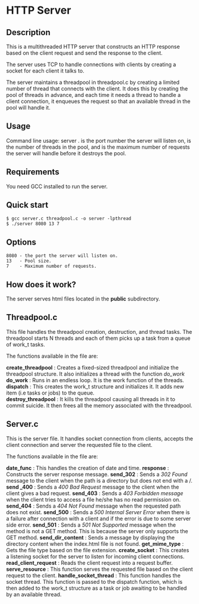 # HTTP Server
 
## Description

  This is a multithreaded HTTP server that constructs an HTTP response based on the
  client request and send the response to the client.
  
  The server uses TCP to handle connections with clients by creating a socket for each
  client it talks to. 
  
  The server maintains a threadpool in threadpool.c by creating a limited number of thread 
  that connects with the client. It does this by creating the pool of threads in advance, and 
  each time it needs a thread to handle a client connection, it enqueues the request so that an 
  available thread in the pool will handle it.

## Usage

  Command line usage: server <port> <pool-size> <max-number-of-request>.
  **<Port>** is the port number the server will listen on, **<pool-size>** is the number of threads in the pool, 
  and **<max-number-of-request>** is the maximum number of requests the server will handle before it
  destroys the pool.

Requirements
------------

  You need GCC installed to run the server.

Quick start
-----------

    $ gcc server.c threadpool.c -o server -lpthread
    $ ./server 8080 13 7

## Options

	8080 - the port the server will listen on.
	13   - Pool size.
	7	 - Maximum number of requests.


## How does it work?

   The server serves html files located in the **public** subdirectory.
   
## Threadpool.c
   
   This file handles the threadpool creation, destruction, and thread tasks. The threadpool
   starts N threads and each of them picks up a task from a queue of work_t tasks.
   
   The functions available in the file are:
   
   **create_threadpool** : Creates a fixed-sized threadpool and initialize the threadpool structure. It also
   initializes a thread with the function *do_work*
   **do_work** : Runs in an endless loop. It is the work function of the threads. 
   **dispatch** : This creates the work_t structure and initializes it. It adds new item (i.e tasks or jobs) to the queue.  
   **destroy_threadpool** : It kills the threadpool causing all threads in it to commit suicide. It then frees all the
   memory associated with the threadpool. 
   
## Server.c

   This is the server file. It handles socket connection from clients, accepts the client connection and server
   the requested file to the client.
	
   The functions available in the file are:
	
   **date_func** : This handles the creation of date and time.
   **response** : Constructs the server response message.
   **send_302** : Sends a *302 Found* message to the client when the path is a directory but does not end with a /.
   **send _400** : Sends a *400 Bad Request* message to the client when the client gives a bad request.
   **send_403** : Sends a *403 Forbidden message* when the client tries to access a file he/she has no read permission on.
   **send_404** : Sends a *404 Not Found* message when the requested path does not exist.
   **send_500** : Sends a *500 Internal Server Error* when there is a failure after connection with a client
   and if the error is due to some server side error.
   **send_501** : Sends a *501 Not Supported* message when the method is not a GET method. This is because
   the server only supports the GET method.
   **send_dir_content** : Sends a message by displaying the directory content when the index.html file is not found. 
   **get_mime_type** : Gets the file type based on the file extension.
   **create_socket** : This creates a listening socket for the server to listen for incoming client connections.
   **read_client_request** : Reads the client request into a request buffer.
   **serve_resource** : This function serves the requested file based on the client request to the client.
   **handle_socket_thread** : This function handles the socket thread. This function is passed to the dispatch function, which
   is then added to the work_t structure as a task or job awaiting to be handled by an available thread.
